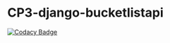 # CP3-django-bucketlistapi

[![Codacy Badge](https://api.codacy.com/project/badge/Grade/611753be5bb64be1944514332e5d158b)](https://www.codacy.com/app/brian-rotich/CP3-django-bucketlist-api?utm_source=github.com&utm_medium=referral&utm_content=andela-brotich/CP3-django-bucketlist-api&utm_campaign=badger)